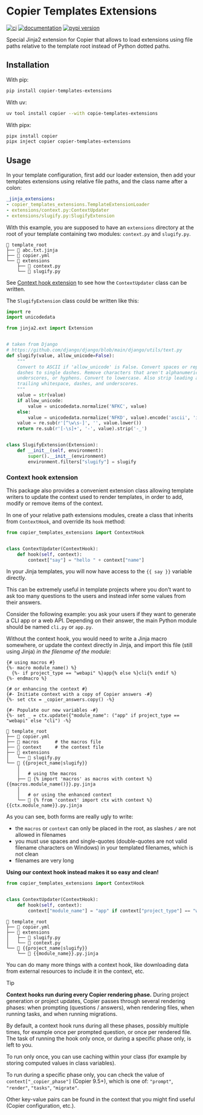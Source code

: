 # Copier Templates Extensions

[![ci](https://github.com/copier-org/copier-templates-extensions/workflows/ci/badge.svg)](https://github.com/copier-org/copier-templates-extensions/actions?query=workflow%3Aci)
[![documentation](https://img.shields.io/badge/docs-mkdocs-708FCC.svg?style=flat)](https://copier-org.github.io/copier-templates-extensions/)
[![pypi version](https://img.shields.io/pypi/v/copier-templates-extensions.svg)](https://pypi.org/project/copier-templates-extensions/)

Special Jinja2 extension for Copier that allows to load extensions using file paths relative to the template root instead of Python dotted paths.

## Installation

With pip:

```bash
pip install copier-templates-extensions
```

With uv:

```bash
uv tool install copier --with copie-templates-extensions
```

With pipx:

```bash
pipx install copier
pipx inject copier copier-templates-extensions
```

## Usage

In your template configuration,
first add our loader extension,
then add your templates extensions
using relative file paths,
and the class name after a colon:

```yaml
_jinja_extensions:
- copier_templates_extensions.TemplateExtensionLoader
- extensions/context.py:ContextUpdater
- extensions/slugify.py:SlugifyExtension
```

With this example, you are supposed to have an `extensions`
directory at the root of your template containing two modules:
`context.py` and `slugify.py`.

```
📁 template_root
├── 📄 abc.txt.jinja
├── 📄 copier.yml
└── 📁 extensions
    ├── 📄 context.py
    └── 📄 slugify.py
```

See [Context hook extension](#context-hook-extension)
to see how the `ContextUpdater` class can be written.

The `SlugifyExtension` class could be written like this:

```python
import re
import unicodedata

from jinja2.ext import Extension


# taken from Django
# https://github.com/django/django/blob/main/django/utils/text.py
def slugify(value, allow_unicode=False):
    """
    Convert to ASCII if 'allow_unicode' is False. Convert spaces or repeated
    dashes to single dashes. Remove characters that aren't alphanumerics,
    underscores, or hyphens. Convert to lowercase. Also strip leading and
    trailing whitespace, dashes, and underscores.
    """
    value = str(value)
    if allow_unicode:
        value = unicodedata.normalize('NFKC', value)
    else:
        value = unicodedata.normalize('NFKD', value).encode('ascii', 'ignore').decode('ascii')
    value = re.sub(r'[^\w\s-]', '', value.lower())
    return re.sub(r'[-\s]+', '-', value).strip('-_')


class SlugifyExtension(Extension):
    def __init__(self, environment):
        super().__init__(environment)
        environment.filters["slugify"] = slugify
```

### Context hook extension

This package also provides a convenient extension class
allowing template writers to update the context used
to render templates, in order to add, modify or remove
items of the context.

In one of your relative path extensions modules,
create a class that inherits from `ContextHook`,
and override its `hook` method:

```python
from copier_templates_extensions import ContextHook


class ContextUpdater(ContextHook):
    def hook(self, context):
        context["say"] = "hello " + context["name"]
```

In your Jinja templates, you will now have access
to the `{{ say }}` variable directly.

This can be extremely useful in template projects
where you don't want to ask too many questions to the users
and instead infer some values from their answers.

Consider the following example:
you ask your users if they want to generate
a CLI app or a web API.
Depending on their answer,
the main Python module should be named
`cli.py` or `app.py`.

Without the context hook,
you would need to write a Jinja macro somewhere,
or update the context directly in Jinja,
and import this file (still using Jinja)
*in the filename of the module*:

```jinja
{# using macros #}
{%- macro module_name() %}
  {%- if project_type == "webapi" %}app{% else %}cli{% endif %}
{%- endmacro %}
```

```jinja
{# or enhancing the context #}
{#- Initiate context with a copy of Copier answers -#}
{%- set ctx = _copier_answers.copy() -%}

{#- Populate our new variables -#}
{%- set _ = ctx.update({"module_name": ("app" if project_type == "webapi" else "cli") -%}
```

```
📁 template_root
├── 📄 copier.yml
├── 📄 macros      # the macros file
├── 📄 context     # the context file
├── 📁 extensions
│   └── 📄 slugify.py
└── 📁 {{project_name|slugify}}
    │
    │   # using the macros
    ├── 📄 {% import 'macros' as macros with context %}{{macros.module_name()}}.py.jinja
    │
    │   # or using the enhanced context
    └── 📄 {% from 'context' import ctx with context %}{{ctx.module_name}}.py.jinja
```

As you can see, both forms are really ugly to write:

- the `macros` or `context` can only be placed in the root,
  as slashes `/` are not allowed in filenames
- you must use spaces and single-quotes
  (double-quotes are not valid filename characters on Windows)
  in your templated filenames, which is not clean
- filenames are very long

**Using our context hook instead makes it so easy and clean!**

```python
from copier_templates_extensions import ContextHook


class ContextUpdater(ContextHook):
    def hook(self, context):
        context["module_name"] = "app" if context["project_type"] == "webapi" else "cli"
```

```
📁 template_root
├── 📄 copier.yml
├── 📁 extensions
│   ├── 📄 slugify.py
│   └── 📄 context.py
└── 📁 {{project_name|slugify}}
    └── 📄 {{module_name}}.py.jinja
```

You can do many more things with a context hook,
like downloading data from external resources
to include it in the context, etc.

> [!TIP]
> **Context hooks run during every Copier rendering phase.**
> During project generation or project updates, Copier passes
> through several rendering phases: when prompting (questions / answers),
> when rendering files, when running tasks, and when running migrations.
>
> By default, a context hook runs during all these phases,
> possibly multiple times, for example once per prompted question,
> or once per rendered file. The task of running the hook only once,
> or during a specific phase only, is left to you.
>
> To run only once, you can use caching within your class
> (for example by storing computed values in class variables).
>
> To run during a specific phase only, you can check the value
> of `context["_copier_phase"]` (Copier 9.5+), which is one of:
> `"prompt"`, `"render"`, `"tasks"`, `"migrate"`.
>
> Other key-value pairs can be found in the context
> that you might find useful (Copier configuration, etc.).
